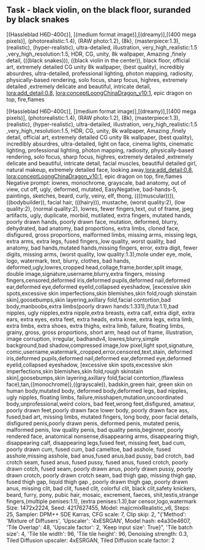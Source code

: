 ## Task - black violin, on the black floor, suranded by black snakes

[(Hassleblad H6D-400c)], [(medium format image)],[(dreamy)],[(400 mega pixels)], (photorealistic:1.4), (RAW photo:1.2), (8k), (masterpiece:1.3), (realistic), (hyper-realistic), ultra-detailed, illustration, very_high_realistic:1.5 ,very_high_resolution:1.5, HDR, CG, unity, 8k wallpaper, Amazing ,finely detail, (((black snakes))), ((black violin in the center)), black floor, official art, extremely detailed CG unity 8k wallpaper, (best quality), incredibly absurdres, ultra-detailed, professional lighting, photon mapping, radiosity, physically-based rendering, solo focus, sharp focus, highres, extremely detailed ,extremely delicate and beautiful, intricate detail, <lora:add_detail:0.8>,  <lora:conceptLoongChinaDragon_v10:1>, epic dragon on top, fire,flames




[(Hassleblad H6D-400c)], [(medium format image)],[(dreamy)],[(400 mega pixels)], (photorealistic:1.4), (RAW photo:1.2), (8k), (masterpiece:1.3), (realistic), (hyper-realistic), ultra-detailed, illustration, very_high_realistic:1.5 ,very_high_resolution:1.5, HDR, CG, unity, 8k wallpaper, Amazing ,finely detail, official art, extremely detailed CG unity 8k wallpaper, (best quality), incredibly absurdres, ultra-detailed, light on face, cinema lights, cinematic lighting, professional lighting, photon mapping, radiosity, physically-based rendering, solo focus, sharp focus, highres, extremely detailed ,extremely delicate and beautiful, intricate detail, facial muscles, beautiful detailed girl, natural makeup, extremely detailed face, looking away,<lora:add_detail:0.8>,  <lora:conceptLoongChinaDragon_v10:1>, epic dragon on top, fire,flames
Negative prompt: lowres, monochrome, grayscale, bad anatomy, out of view, cut off, ugly, deformed, mutated, EasyNegative, bad-hands-5, paintings, sketches, beard, curly, veiny, elf, thong, ((((muscular)))), ((bodybuilder)), facial hair, (((hairy))), mustache, (worst quality:2), (low quality:2), (normal quality:2), lowres, fewer fingers,text, out of frame, jpeg artifacts, ugly, duplicate, morbid, mutilated, extra fingers, mutated hands, poorly drawn hands, poorly drawn face, mutation, deformed, blurry, dehydrated, bad anatomy, bad proportions, extra limbs, cloned face, disfigured, gross proportions, malformed limbs, missing arms, missing legs, extra arms, extra legs, fused fingers,,low quality, worst quality, bad anatomy, bad hands,mutated hands,missing fingers, error, extra digit, fewer digits, missing arms, (worst quality, low quality:1.3),mole under eye, mole, logo, watermark, text, blurry, clothes, bad hands, deformed,ugly,lowres,cropped head,collage,frame,border,split image, double image,signature,username,blurry,extra fingers, missing fingers,censored,deformed iris,deformed pupils,deformed nail,deformed ear,deformed eye,deformed eyelid,collapsed eyeshadow, [excessive skin spots,excessive skin imperfections,skin blemishes,skin fold,rough skinstain skin],goosebumps,skin layering,axillary fold,facial contortion,bad body,manboobs,extra limbs(poorly drawn hands:1.331),(futa:1.1),bad nipples, ugly nipples,extra nipple,extra breasts, extra calf, extra digit, extra ears, extra eyes, extra feet, extra heads, extra knee, extra legs, extra limb, extra limbs, extra shoes, extra thighs, extra limb, failure, floating limbs, grainy, gross, gross proportions, short arm, head out of frame, illustration, image corruption, irregular, badhandv4, lowres,blurry,simple background,bad shadow,compressed image,low pixel,light spot,signature, comic,username,watermark,,cropped,error,censored,text,stain, deformed iris,deformed pupils,deformed nail,deformed ear,deformed eye,deformed eyelid,collapsed eyeshadow, [excessive skin spots,excessive skin imperfections,skin blemishes,skin fold,rough skinstain skin],goosebumps,skin layering,axillary fold,facial contortion,(flawless face),tan,((monochrome)),((grayscale)), badskin,green hair, green skin on human body,mutated body, deformed body,deformed legs, bad nipples, ugly nipples, floating limbs, failure,misshapen,mutation,uncoordinated body,unprofessional,weird colors, bad feet,wrong feet,disfigured, amateur, poorly drawn feet,poorly drawn face lower body, poorly drawn face ass, fused,bad art, missing limbs, mutated fingers, long body, poor facial details, disfigured penis,poorly drawn penis, deformed penis, mutated penis, malformed penis, low quality penis, bad quality penis,beginner, poorly rendered face, anatomical nonsense,disappearing arms, disappearing thigh, disappearing calf, disappearing legs,fused feet, missing feet, bad cum, poorly drawn cum, fused cum, bad cameltoe, bad asshole, fused asshole,missing asshole, bad anus,fused anus,bad pussy, bad crotch, bad crotch seam, fused anus, fused pussy, fused anus, fused crotch, poorly drawn cotch, fused seam, poorly drawn anus, poorly drawn pussy, poorly drawn crotch, poorly drawn crotch seam, bad thigh gap, missing thigh gap, fused thigh gap, liquid thigh gap , poorly drawn thigh gap, poorly drawn anus, missing clit, bad clit, fused clit, colorful clit, black clit,safety knickers, beard, furry, pony, pubic hair, mosaic, excrement, faeces, shit,testis,strange fingers,(multiple penises:1.1), (extra penises:1.3),bar censor,logo,watermark
Size: 1472x2224, Seed: 4217627455, Model: majicmixRealistic_v6, Steps: 25, Sampler: DPM++ SDE Karras, CFG scale: 7, Clip skip: 2, "{'Method': 'Mixture of Diffusers', 'Upscaler': '4xESRGAN', Model hash: e4a30e4607, 'Tile Overlap': 48, 'Upscale factor': 2, 'Keep input size': True}", 'Tile batch size': 4, 'Tile tile width': 96, 'Tile tile height': 96, Denoising strength: 0.3, Tiled Diffusion upscaler: 4xESRGAN, Tiled Diffusion scale factor: 2